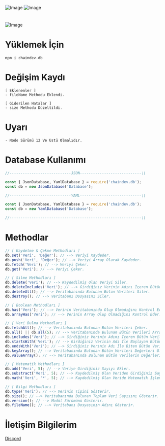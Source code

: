 ![Image](https://img.shields.io/npm/v/chaindev.db?style=flat-square&color=0091EA)
![Image](https://img.shields.io/npm/dt/chaindev.db.svg?style=flat-square&color=0091EA&maxAge=3600) 
#
![Image](https://cdn.glitch.com/36cacdd9-ec87-4187-829d-b9b82de904c3%2Fchaindev-db.png?v=1614557240999)
#
# Yüklemek İçin
```npm
npm i chaindev.db
```

# Değişim Kaydı
```
[ Eklenenler ]
- fileName Methodu Eklendi.

[ Giderilen Hatalar ]
- size Methodu Düzeltildi.
```

# Uyarı
```
- Node Sürümü 12 Ve Üstü Olmalıdır.
```

# Database Kullanımı
```javascript
//----------------------------JSON----------------------------\\

const { JsonDatabase, YamlDatabase } = require('chaindev.db');
const db = new JsonDatabase('Database');

//----------------------------YAML----------------------------\\

const { JsonDatabase, YamlDatabase } = require('chaindev.db');
const db = new YamlDatabase('Database');

//------------------------------------------------------------\\
```

# Methodlar
```javascript
// [ Kaydetme & Çekme Methodları ]
db.set('Veri', 'Değer'); // --> Veriyi Kaydeder.
db.push('Veri', 'Değer'); // --> Veriyi Array Olarak Kaydeder.
db.fetch('Veri'); // --> Veriyi Çeker.
db.get('Veri'); // --> Veriyi Çeker.

// [ Silme Methodları ]
db.delete('Veri'); // --> Kaydedilmiş Olan Veriyi Siler.
db.deleteIncludes('Veri'); // --> Girdiğiniz Verinin Adını İçeren Bütün Verileri Siler.
db.deleteAll(); // --> Veritabanında Bulunan Bütün Verileri Siler.
db.destroy(); // --> Veritabanı Dosyasını Siler.

// [ Boolean Methodları ]
db.has('Veri'); // --> Verinin Veritabanında Olup Olmadığını Kontrol Eder.
db.arrayHas('Veri'); // --> Verinin Array Olup Olmadığını Kontrol Eder.

// [ Veri Bulma Methodları ]
db.fetchAll(); // --> Veritabanında Bulunan Bütün Verileri Çeker.
db.all() || db.all(5); // --> Veritabanında Bulunan Bütün Verileri Array İçine Ekler.
db.includes('Veri'); // --> Girdiğiniz Verinin Adını İçeren Bütün Verileri Array İçine Ekler.
db.startsWith('Veri'); // --> Girdiğiniz Verinin Adı İle Başlayan Bütün Verileri Array İçine Ekler.
db.endsWith('Veri'); // --> Girdiğiniz Verinin Adı İle Biten Bütün Verileri Array İçine Ekler.
db.keyArray(); // --> Veritabanında Bulunan Bütün Verileri Değerleri Olmadan Array İçine Ekler.
db.valueArray(); // --> Veritabanında Bulunan Bütün Verilerin Değerlerini Array İçine Ekler.

// [ Matematik Methodları ]
db.add('Veri', 5); // --> Veriye Girdiğiniz Sayıyı Ekler.
db.substract('Veri', 5); // --> Kaydedilmiş Olan Veriden Girdiğiniz Sayıyı Çıkarır.
db.math('Veri', '*', 5); // --> Kaydedilmiş Olan Veride Matematik İşlemi Yapar.

// [ Bilgi Methodları ]
db.type('Veri'); // --> Verinin Tipini Gösterir.
db.size(); // --> Veritabanında Bulunan Toplam Veri Sayısını Gösterir.
db.version(); // --> Modül Sürümünü Gösterir.
db.fileName(); // --> Veritabanı Dosyasının Adını Gösterir.
```
# İletişim Bilgilerim
[Discord](https://discord.gg/rVnKDGcRKR) 
